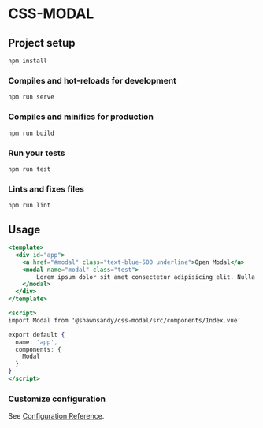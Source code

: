 # CSS-MODAL

## Project setup
```
npm install
```

### Compiles and hot-reloads for development
```
npm run serve
```

### Compiles and minifies for production
```
npm run build
```

### Run your tests
```
npm run test
```

### Lints and fixes files
```
npm run lint
```

## Usage

``` jsx
<template>
  <div id="app">
    <a href="#modal" class="text-blue-500 underline">Open Modal</a>
    <modal name="modal" class="test">
        Lorem ipsum dolor sit amet consectetur adipisicing elit. Nulla nostrum voluptas voluptates. Perferendis itaque laborum dicta suscipit voluptatem id repudiandae aut nemo reiciendis mollitia maiores cum quas culpa, quae placeat!
    </modal>
  </div>
</template>

<script>
import Modal from '@shawnsandy/css-modal/src/components/Index.vue'

export default {
  name: 'app',
  components: {
    Modal
  }
}
</script>
```

### Customize configuration

See [Configuration Reference](https://cli.vuejs.org/config/).
